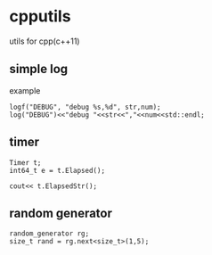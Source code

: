 # cpputils
utils for cpp(c++11)

## simple log
example
```
logf("DEBUG", "debug %s,%d", str,num);
log("DEBUG")<<"debug "<<str<<","<<num<<std::endl;
```
## timer
```
Timer t;
int64_t e = t.Elapsed();

cout<< t.ElapsedStr();
```

## random generator
```
random_generator rg;
size_t rand = rg.next<size_t>(1,5);
```
